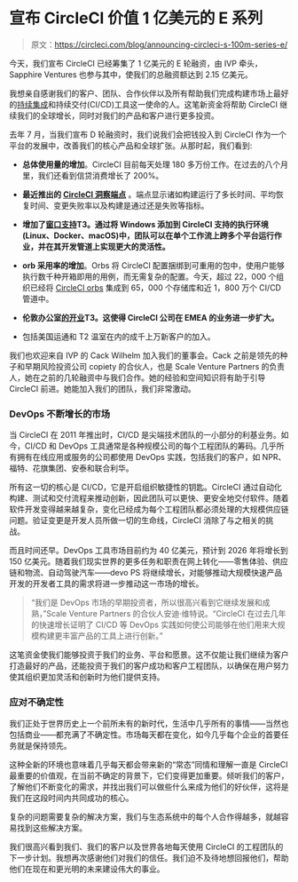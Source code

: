# 宣布 CircleCI 价值 1 亿美元的 E 系列

> 原文：<https://circleci.com/blog/announcing-circleci-s-100m-series-e/>

今天，我们宣布 CircleCI 已经筹集了 1 亿美元的 E 轮融资，由 IVP 牵头，Sapphire Ventures 也参与其中，使我们的总融资额达到 2.15 亿美元。

我想亲自感谢我们的客户、团队、合作伙伴以及所有帮助我们完成构建市场上最好的[持续集成](https://circleci.com/continuous-integration/)和持续交付(CI/CD)工具这一使命的人。这笔新资金将帮助 CircleCI 继续我们的全球增长，同时对我们的产品和客户进行更多投资。

去年 7 月，当我们宣布 D 轮融资时，我们说我们会把钱投入到 CircleCI 作为一个平台的发展中，改善我们的核心产品和全球扩张。从那时起，我们看到:

*   **总体使用量的增加**。CircleCI 目前每天处理 180 多万份工作。在过去的八个月里，我们还看到信贷消费增长了 200%。

*   **最近推出的 [CircleCI 洞察端点](https://circleci.com/blog/announcing-new-insights-endpoints-in-circleci-s-api-v2/)** 。端点显示诸如构建运行了多长时间、平均恢复时间、变更失败率以及构建是通过还是失败等指标。

*   **增加了[窗口支持](https://circleci.com/blog/windows-general-availability-announcement/)T3。通过将 Windows 添加到 CircleCI 支持的执行环境(Linux、Docker、macOS)中，团队可以在单个工作流上跨多个平台运行作业，并在其开发管道上实现更大的灵活性。**

*   **orb 采用率的增加**。Orbs 将 CircleCI 配置捆绑到可重用的包中，使用户能够执行数千种开箱即用的用例，而无需复杂的配置。今天，超过 22，000 个组织已经将 [CircleCI orbs](https://circleci.com/orbs/) 集成到 65，000 个存储库和近 1，800 万个 CI/CD 管道中。

*   **伦敦办公室[的开业](https://circleci.com/blog/announcing-circleci-london/)T3。这使得 CircleCI 公司在 EMEA 的业务进一步扩大。**

*   包括美国运通和 T2 温室在内的成千上万新客户的加入。

我们也欢迎来自 IVP 的 Cack Wilhelm 加入我们的董事会。Cack 之前是领先的种子和早期风险投资公司 copiety 的合伙人，也是 Scale Venture Partners 的负责人，她在之前的几轮融资中与我们合作。她的经验和空间知识将有助于引导 CircleCI 前进。她能加入我们的团队，我们非常激动。

### DevOps 不断增长的市场

当 CircleCI 在 2011 年推出时，CI/CD 是尖端技术团队的一小部分的利基业务。如今，CI/CD 和 DevOps 工具通常是各种规模公司的每个工程团队的筹码。几乎所有拥有在线应用或服务的公司都使用 DevOps 实践，包括我们的客户，如 NPR、福特、花旗集团、安泰和联合利华。

所有这一切的核心是 CI/CD，它是开启组织敏捷性的钥匙。CircleCI 通过自动化构建、测试和交付流程来推动创新，因此团队可以更快、更安全地交付软件。随着软件开发变得越来越复杂，变化已经成为每个工程团队都必须处理的大规模供应链问题。验证变更是开发人员所做一切的生命线，CircleCI 消除了与之相关的挑战。

而且时间还早。DevOps 工具市场目前约为 40 亿美元，预计到 2026 年将增长到 150 亿美元。随着我们现实世界的更多任务和职责在网上转化——零售体验、供应链和物流、自动驾驶汽车——devo PS 将继续增长，对能够推动大规模快速产品开发的开发者工具的需求将进一步推动这一市场的增长。

> “我们是 DevOps 市场的早期投资者，所以很高兴看到它继续发展和成熟，”Scale Venture Partners 的合伙人安迪·维特说。“CircleCI 在过去几年的快速增长证明了 CI/CD 等 DevOps 实践如何使公司能够在他们用来大规模构建更丰富产品的工具上进行创新。”

这笔资金使我们能够投资于我们的业务、平台和愿景。这不仅能让我们继续为客户打造最好的产品，还能投资于我们的客户成功和客户工程团队，以确保在用户努力使其组织更加灵活和创新时为他们提供支持。

### 应对不确定性

我们正处于世界历史上一个前所未有的新时代，生活中几乎所有的事情——当然也包括商业——都充满了不确定性。市场每天都在变化，如今几乎每个企业的首要任务就是保持领先。

这种全新的环境也意味着几乎每天都会带来新的“常态”同情和理解一直是 CircleCI 最重要的价值观，在当前不确定的背景下，它们变得更加重要。倾听我们的客户，了解他们不断变化的需求，并找出我们可以做些什么来成为他们的好伙伴，这将是我们在这段时间内共同成功的核心。

复杂的问题需要复杂的解决方案，我们与生态系统中的每个人合作得越多，就越容易找到这些解决方案。

我们很高兴看到我们、我们的客户以及世界各地每天使用 CircleCI 的工程团队的下一步计划。我想再次感谢他们对我们的信任。我们迫不及待地想回报他们，帮助他们在现在和更光明的未来建设伟大的事业。